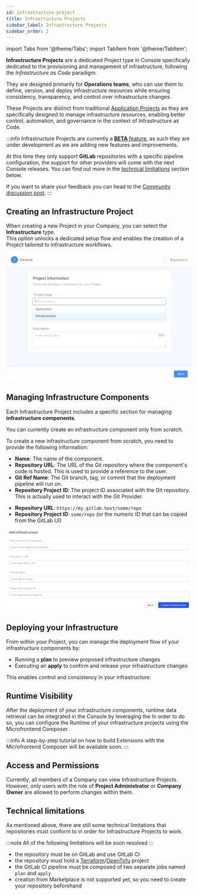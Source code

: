 ```yaml
---
id: infrastructure-project
title: Infrastructure Projects
sidebar_label: Infrastructure Projects
sidebar_order: 2
---
```


import Tabs from '@theme/Tabs';
import TabItem from '@theme/TabItem';

**Infrastructure Projects** are a dedicated Project type in Console specifically dedicated to the provisioning and management of infrastructure, following the *Infrastructure as Code* paradigm.

They are designed primarily for **Operations teams**, who can use them to define, version,
and deploy infrastructure resources while ensuring consistency, transparency, and control over infrastructure changes.

These Projects are distinct from traditional [Application Projects](/docs/console/project-configuration/application-project.md) as they are specifically designed to manage infrastructure resources,
enabling better control, automation, and governance in the context of Infrastructure as Code.

:::info
Infrastructure Projects are currently a [**BETA** feature](/docs/info/version_policy.md#feature-preview-and-beta), as such they are under development as we are adding new features and improvements.

At this time they only support **GitLab** repositories with a specific pipeline configuration, the support for other providers will come with the next Console releases.
You can find out more in the [technical limitations](#technical-limitations) section below.

If you want to share your feedback you can head to the [Community discussion post](https://github.com/mia-platform/community/discussions/612).
:::

## Creating an Infrastructure Project

When creating a new Project in your Company, you can select the **Infrastructure** type.  
This option unlocks a dedicated setup flow and enables the creation of a Project tailored to infrastructure workflows.

![Infrastructure Project selection](./img/infrastructure-project-selection.png)

## Managing Infrastructure Components

Each Infrastructure Project includes a specific section for managing **infrastructure components**.

You can currently create an infrastructure component only from scratch.

To create a new infrastructure component from scratch, you need to provide the following information:

- **Name**: The name of the component.  
- **Repository URL**: The URL of the Git repository where the component's code is hosted. This is used to provide a reference to the user.
- **Git Ref Name**: The Git branch, tag, or commit that the deployment pipeline will run on.  
- **Repository Project ID**: The project ID associated with the Git repository. This is actually used to interact with the Git Provider.

<Tabs>
<TabItem value="GitLab-Example" label="GitLab" default>

- **Repository URL**: `https://my.gitlab.host/some/repo`
- **Repository Project ID**: `some/repo` (or the numeric ID that can be copied from the GitLab UI)

</TabItem>
</Tabs>

![Add Infrastructure Component](./img/add-infrastructure-component.png)

## Deploying your Infrastructure

From within your Project, you can manage the deployment flow of your infrastructure components by:

- Running a **plan** to preview proposed infrastructure changes  
- Executing an **apply** to confirm and release your infrastructure changes

This enables control and consistency in your infrastructure.

## Runtime Visibility

After the deployment of your infrastructure components, runtime data retrieval can be integrated in the Console by leveraging the 
In order to do so, you can configure the Runtime of your infrastructure projects using the Microfrontend Composer.  

:::info
A step-by-step tutorial on how to build Extensions with the Microfrontend Composer will be available soon.
:::

## Access and Permissions

Currently, all members of a Company can view Infrastructure Projects.  
However, only users with the role of **Project Administrator** or **Company Owner** are allowed to perform changes within them.

## Technical limitations

As mentioned above, there are still some technical limitations that repositories must conform to in order for Infrastructure Projects to work.

:::note
All of the following limitations will be soon resolved
:::

- the repository must be on GitLab and use GitLab CI
- the repository must hold a [Terraform](https://www.hashicorp.com/en/products/terraform)/[OpenTofu](https://opentofu.org/) project
- the GitLab CI pipeline must be composed of two separate jobs named `plan` and `apply`
- creation from Marketplace is not supported yet, so you need to create your repository beforehand
